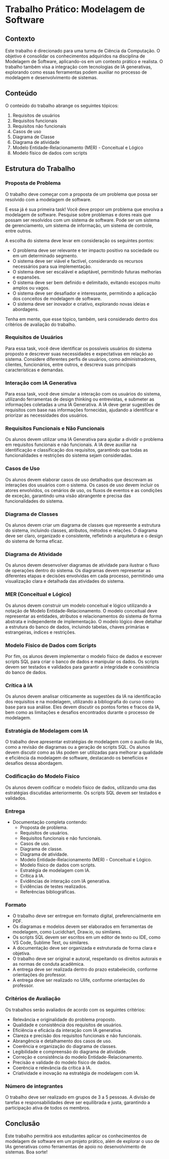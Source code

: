 # Trabalho Prático: Modelagem de Software

## Contexto

Este trabalho é direcionado para uma turma de Ciência da Computação. O objetivo é consolidar os conhecimentos adquiridos na disciplina de Modelagem de Software, aplicando-os em um contexto prático e realista. O trabalho também visa a integração com tecnologias de IA generativas, explorando como essas ferramentas podem auxiliar no processo de modelagem e desenvolvimento de sistemas.

## Conteúdo

O conteúdo do trabalho abrange os seguintes tópicos:

1. Requisitos de usuários
2. Requisitos funcionais
3. Requisitos não funcionais
4. Casos de uso
5. Diagrama de Classe
6. Diagrama de atividade
7. Modelo Entidade-Relacionamento (MER) - Conceitual e Lógico
8. Modelo físico de dados com scripts

## Estrutura do Trabalho

### Proposta de Problema

O trabalho deve começar com a proposta de um problema que possa ser resolvido com a modelagem de software.

E essa já é sua primeira task! Você deve propor um problema que envolva a modelagem de software. Pesquise sobre problemas e dores reais que possam ser resolvidos com um sistema de software. Pode ser um sistema de gerenciamento, um sistema de informação, um sistema de controle, entre outros.

A escolha do sistema deve levar em consideração os seguintes pontos:

- O problema deve ser relevante e ter impacto positivo na sociedade ou em um determinado segmento.
- O sistema deve ser viável e factível, considerando os recursos necessários para sua implementação.
- O sistema deve ser escalável e adaptável, permitindo futuras melhorias e expansões.
- O sistema deve ser bem definido e delimitado, evitando escopos muito amplos ou vagos.
- O sistema deve ser desafiador e interessante, permitindo a aplicação dos conceitos de modelagem de software.
- O sistema deve ser inovador e criativo, explorando novas ideias e abordagens.

Tenha em mente, que esse tópico, também, será considerado dentro dos critérios de avaliação do trabalho.

### Requisitos de Usuários

Para essa task, você deve identificar os possíveis usuários do sistema proposto e descrever suas necessidades e expectativas em relação ao sistema. Considere diferentes perfis de usuários, como administradores, clientes, funcionários, entre outros, e descreva suas principais características e demandas.

### Interação com IA Generativa

Para essa task, você deve simular a interação com os usuários do sistema, utilizando ferramentas de design thinking ou entrevistas, e submeter as informações coletadas a uma IA Generativa. A IA deve gerar sugestões de requisitos com base nas informações fornecidas, ajudando a identificar e priorizar as necessidades dos usuários.

### Requisitos Funcionais e Não Funcionais

Os alunos devem utilizar uma IA Generativa para ajudar a dividir o problema em requisitos funcionais e não funcionais. A IA deve auxiliar na identificação e classificação dos requisitos, garantindo que todas as funcionalidades e restrições do sistema sejam consideradas.

### Casos de Uso

Os alunos devem elaborar casos de uso detalhados que descrevam as interações dos usuários com o sistema. Os casos de uso devem incluir os atores envolvidos, os cenários de uso, os fluxos de eventos e as condições de exceção, garantindo uma visão abrangente e precisa das funcionalidades do sistema.

### Diagrama de Classes

Os alunos devem criar um diagrama de classes que represente a estrutura do sistema, incluindo classes, atributos, métodos e relações. O diagrama deve ser claro, organizado e consistente, refletindo a arquitetura e o design do sistema de forma eficaz.

### Diagrama de Atividade

Os alunos devem desenvolver diagramas de atividade para ilustrar o fluxo de operações dentro do sistema. Os diagramas devem representar as diferentes etapas e decisões envolvidas em cada processo, permitindo uma visualização clara e detalhada das atividades do sistema.

### MER (Conceitual e Lógico)

Os alunos devem construir um modelo conceitual e lógico utilizando a notação de Modelo Entidade-Relacionamento. O modelo conceitual deve representar as entidades, atributos e relacionamentos do sistema de forma abstrata e independente de implementação. O modelo lógico deve detalhar a estrutura do banco de dados, incluindo tabelas, chaves primárias e estrangeiras, índices e restrições.

### Modelo Físico de Dados com Scripts

Por fim, os alunos devem implementar o modelo físico de dados e escrever scripts SQL para criar o banco de dados e manipular os dados. Os scripts devem ser testados e validados para garantir a integridade e consistência do banco de dados.

### Crítica à IA

Os alunos devem analisar criticamente as sugestões da IA na identificação dos requisitos e na modelagem, utilizando a bibliografia do curso como base para sua análise. Eles devem discutir os pontos fortes e fracos da IA, bem como as limitações e desafios encontrados durante o processo de modelagem.

### Estratégia de Modelagem com IA

O trabalho deve apresentar estratégias de modelagem com o auxílio de IAs, como a revisão de diagramas ou a geração de scripts SQL. Os alunos devem discutir como as IAs podem ser utilizadas para melhorar a qualidade e eficiência da modelagem de software, destacando os benefícios e desafios dessa abordagem.

### Codificação do Modelo Físico

Os alunos devem codificar o modelo físico de dados, utilizando uma das estratégias discutidas anteriormente. Os scripts SQL devem ser testados e validados.

### Entrega

- Documentação completa contendo:
  - Proposta de problema.
  - Requisitos de usuários.
  - Requisitos funcionais e não funcionais.
  - Casos de uso.
  - Diagrama de classe.
  - Diagrama de atividade.
  - Modelo Entidade-Relacionamento (MER) - Conceitual e Lógico.
  - Modelo físico de dados com scripts.
  - Estratégia de modelagem com IA.
  - Crítica à IA.
  - Evidências de interação com IA generativa.
  - Evidências de testes realizados.
  - Referências bibliográficas.

### Formato

- O trabalho deve ser entregue em formato digital, preferencialmente em PDF.
- Os diagramas e modelos devem ser elaborados em ferramentas de modelagem, como Lucidchart, Draw.io, ou similares.
- Os scripts SQL devem ser escritos em um editor de texto ou IDE, como VS Code, Sublime Text, ou similares.
- A documentação deve ser organizada e estruturada de forma clara e objetiva.
- O trabalho deve ser original e autoral, respeitando os direitos autorais e as normas de conduta acadêmica.
- A entrega deve ser realizada dentro do prazo estabelecido, conforme orientações do professor.
- A entrega deve ser realizado no Ulife, conforme orientações do professor.
 
### Critérios de Avaliação

Os trabalhos serão avaliados de acordo com os seguintes critérios:

- Relevância e originalidade do problema proposto.
- Qualidade e consistência dos requisitos de usuários.
- Eficiência e eficácia da interação com IA generativa.
- Clareza e precisão dos requisitos funcionais e não funcionais.
- Abrangência e detalhamento dos casos de uso.
- Coerência e organização do diagrama de classes.
- Legibilidade e compreensão do diagrama de atividade.
- Correção e consistência do modelo Entidade-Relacionamento.
- Precisão e validade do modelo físico de dados.
- Coerência e relevância da crítica à IA.
- Criatividade e inovação na estratégia de modelagem com IA.

### Número de integrantes

O trabalho deve ser realizado em grupos de 3 a 5 pessoas. A divisão de tarefas e responsabilidades deve ser equilibrada e justa, garantindo a participação ativa de todos os membros.

## Conclusão

Este trabalho permitirá aos estudantes aplicar os conhecimentos de modelagem de software em um projeto prático, além de explorar o uso de IAs generativas como ferramentas de apoio no desenvolvimento de sistemas. Boa sorte!
